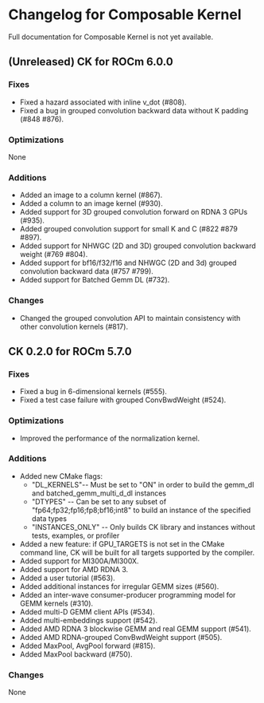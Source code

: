# Changelog for Composable Kernel

Full documentation for Composable Kernel is not yet available.

## (Unreleased) CK for ROCm 6.0.0

### Fixes
 - Fixed a hazard associated with inline v_dot (#808).
 - Fixed a bug in grouped convolution backward data without K padding (#848 #876).

### Optimizations
None

### Additions
- Added an image to a column kernel (#867).
- Added a column to an image kernel (#930).
- Added support for 3D grouped convolution forward on RDNA 3 GPUs (#935).
- Added grouped convolution support for small K and C (#822 #879 #897).
- Added support for NHWGC (2D and 3D) grouped convolution backward weight (#769 #804).
- Added support for bf16/f32/f16 and NHWGC (2D and 3d) grouped convolution backward data (#757 #799).
- Added support for Batched Gemm DL (#732).

### Changes
 - Changed the grouped convolution API to maintain consistency with other convolution kernels (#817).

## CK 0.2.0 for ROCm 5.7.0

### Fixes
- Fixed a bug in 6-dimensional kernels (#555).
- Fixed a test case failure with grouped ConvBwdWeight (#524).

### Optimizations
- Improved the performance of the normalization kernel.

### Additions
- Added new CMake flags:
  - "DL_KERNELS"-- Must be set to "ON" in order to build the gemm_dl and batched_gemm_multi_d_dl instances
  - "DTYPES" -- Can be set to any subset of "fp64;fp32;fp16;fp8;bf16;int8" to build an instance of the specified data types
  - "INSTANCES_ONLY" -- Only builds CK library and instances without tests, examples, or profiler
- Added a new feature: if GPU_TARGETS is not set in the CMake command line, CK will be built for all targets supported by the compiler.
- Added support for MI300A/MI300X.
- Added support for AMD RDNA 3.
- Added a user tutorial (#563).
- Added additional instances for irregular GEMM sizes (#560).
- Added an inter-wave consumer-producer programming model for GEMM kernels (#310).
- Added multi-D GEMM client APIs (#534).
- Added multi-embeddings support (#542).
- Added AMD RDNA 3 blockwise GEMM and real GEMM support (#541).
- Added AMD RDNA-grouped ConvBwdWeight support (#505).
- Added MaxPool, AvgPool forward (#815).
- Added MaxPool backward (#750).

### Changes
None
